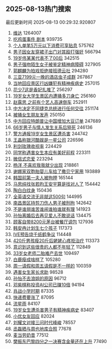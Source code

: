 ## 2025-08-13热门搜索 
最后更新时间 2025-08-13 00:29:32.920807 
1. [维达](https://s.weibo.com/weibo?q=%E7%BB%B4%E8%BE%BE&t=31&band_rank=1&Refer=top) 1264007
1. [吃鸡蛋事件 剧本](https://s.weibo.com/weibo?q=%E5%90%83%E9%B8%A1%E8%9B%8B%E4%BA%8B%E4%BB%B6%20%E5%89%A7%E6%9C%AC&t=31&band_rank=2&Refer=top) 939735
1. [个人单笔5万元以下消费可享贴息](https://s.weibo.com/weibo?q=%23%E4%B8%AA%E4%BA%BA%E5%8D%95%E7%AC%945%E4%B8%87%E5%85%83%E4%BB%A5%E4%B8%8B%E6%B6%88%E8%B4%B9%E5%8F%AF%E4%BA%AB%E8%B4%B4%E6%81%AF%23&t=31&band_rank=3&Refer=top) 575762
1. [男子因女友穿裙子出门对其殴打强奸](https://s.weibo.com/weibo?q=%23%E7%94%B7%E5%AD%90%E5%9B%A0%E5%A5%B3%E5%8F%8B%E7%A9%BF%E8%A3%99%E5%AD%90%E5%87%BA%E9%97%A8%E5%AF%B9%E5%85%B6%E6%AE%B4%E6%89%93%E5%BC%BA%E5%A5%B8%23&t=31&band_rank=4&Refer=top) 566794
1. [19岁佟某某代表不了00后](https://s.weibo.com/weibo?q=%2319%E5%B2%81%E4%BD%9F%E6%9F%90%E6%9F%90%E4%BB%A3%E8%A1%A8%E4%B8%8D%E4%BA%8600%E5%90%8E%23&t=31&band_rank=5&Refer=top) 342515
1. [男子强吻陌生女子被鉴定精神病障碍](https://s.weibo.com/weibo?q=%23%E7%94%B7%E5%AD%90%E5%BC%BA%E5%90%BB%E9%99%8C%E7%94%9F%E5%A5%B3%E5%AD%90%E8%A2%AB%E9%89%B4%E5%AE%9A%E7%B2%BE%E7%A5%9E%E7%97%85%E9%9A%9C%E7%A2%8D%23&t=31&band_rank=6&Refer=top) 327905
1. [郭麒麟为拍戏拒绝接班德云社](https://s.weibo.com/weibo?q=%23%E9%83%AD%E9%BA%92%E9%BA%9F%E4%B8%BA%E6%8B%8D%E6%88%8F%E6%8B%92%E7%BB%9D%E6%8E%A5%E7%8F%AD%E5%BE%B7%E4%BA%91%E7%A4%BE%23&t=31&band_rank=7&Refer=top) 294280
1. [三亚7199元一晚的酒店虫子成群](https://s.weibo.com/weibo?q=%23%E4%B8%89%E4%BA%9A7199%E5%85%83%E4%B8%80%E6%99%9A%E7%9A%84%E9%85%92%E5%BA%97%E8%99%AB%E5%AD%90%E6%88%90%E7%BE%A4%23&t=31&band_rank=8&Refer=top) 267867
1. [当地回应景区行凶嫌犯有精神疾病史](https://s.weibo.com/weibo?q=%23%E5%BD%93%E5%9C%B0%E5%9B%9E%E5%BA%94%E6%99%AF%E5%8C%BA%E8%A1%8C%E5%87%B6%E5%AB%8C%E7%8A%AF%E6%9C%89%E7%B2%BE%E7%A5%9E%E7%96%BE%E7%97%85%E5%8F%B2%23&t=31&band_rank=9&Refer=top) 257015
1. [花少7这是香妃扎堆了](https://s.weibo.com/weibo?q=%E8%8A%B1%E5%B0%917%E8%BF%99%E6%98%AF%E9%A6%99%E5%A6%83%E6%89%8E%E5%A0%86%E4%BA%86&t=31&band_rank=10&Refer=top) 256297
1. [19岁女大学生景区内遭捅多刀身亡](https://s.weibo.com/weibo?q=%2319%E5%B2%81%E5%A5%B3%E5%A4%A7%E5%AD%A6%E7%94%9F%E6%99%AF%E5%8C%BA%E5%86%85%E9%81%AD%E6%8D%85%E5%A4%9A%E5%88%80%E8%BA%AB%E4%BA%A1%23&t=31&band_rank=11&Refer=top) 256160
1. [赵露思 之前有个艺人高速倒车](https://s.weibo.com/weibo?q=%E8%B5%B5%E9%9C%B2%E6%80%9D%20%E4%B9%8B%E5%89%8D%E6%9C%89%E4%B8%AA%E8%89%BA%E4%BA%BA%E9%AB%98%E9%80%9F%E5%80%92%E8%BD%A6&t=31&band_rank=12&Refer=top) 252911
1. [中方决定不同捷克总统进行任何交往](https://s.weibo.com/weibo?q=%23%E4%B8%AD%E6%96%B9%E5%86%B3%E5%AE%9A%E4%B8%8D%E5%90%8C%E6%8D%B7%E5%85%8B%E6%80%BB%E7%BB%9F%E8%BF%9B%E8%A1%8C%E4%BB%BB%E4%BD%95%E4%BA%A4%E5%BE%80%23&t=31&band_rank=13&Refer=top) 251174
1. [被捅女生朋友发声](https://s.weibo.com/weibo?q=%E8%A2%AB%E6%8D%85%E5%A5%B3%E7%94%9F%E6%9C%8B%E5%8F%8B%E5%8F%91%E5%A3%B0&t=31&band_rank=14&Refer=top) 250150
1. [中方回应特朗普让中国增加大豆订单](https://s.weibo.com/weibo?q=%23%E4%B8%AD%E6%96%B9%E5%9B%9E%E5%BA%94%E7%89%B9%E6%9C%97%E6%99%AE%E8%AE%A9%E4%B8%AD%E5%9B%BD%E5%A2%9E%E5%8A%A0%E5%A4%A7%E8%B1%86%E8%AE%A2%E5%8D%95%23&t=31&band_rank=15&Refer=top) 247689
1. [66岁男子与情人发生关系后猝死](https://s.weibo.com/weibo?q=%2366%E5%B2%81%E7%94%B7%E5%AD%90%E4%B8%8E%E6%83%85%E4%BA%BA%E5%8F%91%E7%94%9F%E5%85%B3%E7%B3%BB%E5%90%8E%E7%8C%9D%E6%AD%BB%23&t=31&band_rank=16&Refer=top) 246136
1. [警方通报19岁女生景区遭杀害](https://s.weibo.com/weibo?q=%23%E8%AD%A6%E6%96%B9%E9%80%9A%E6%8A%A519%E5%B2%81%E5%A5%B3%E7%94%9F%E6%99%AF%E5%8C%BA%E9%81%AD%E6%9D%80%E5%AE%B3%23&t=31&band_rank=17&Refer=top) 244742
1. [王晶称银河酷娱是一星公司](https://s.weibo.com/weibo?q=%23%E7%8E%8B%E6%99%B6%E7%A7%B0%E9%93%B6%E6%B2%B3%E9%85%B7%E5%A8%B1%E6%98%AF%E4%B8%80%E6%98%9F%E5%85%AC%E5%8F%B8%23&t=31&band_rank=18&Refer=top) 226596
1. [利剑玫瑰收视率](https://s.weibo.com/weibo?q=%23%E5%88%A9%E5%89%91%E7%8E%AB%E7%91%B0%E6%94%B6%E8%A7%86%E7%8E%87%23&t=31&band_rank=19&Refer=top) 224429
1. [同学称遇害女生本应有美好前程](https://s.weibo.com/weibo?q=%23%E5%90%8C%E5%AD%A6%E7%A7%B0%E9%81%87%E5%AE%B3%E5%A5%B3%E7%94%9F%E6%9C%AC%E5%BA%94%E6%9C%89%E7%BE%8E%E5%A5%BD%E5%89%8D%E7%A8%8B%23&t=31&band_rank=20&Refer=top) 223311
1. [微信式恋爱](https://s.weibo.com/weibo?q=%E5%BE%AE%E4%BF%A1%E5%BC%8F%E6%81%8B%E7%88%B1&t=31&band_rank=21&Refer=top) 223294
1. [杨洋 不喜欢我我就少出现](https://s.weibo.com/weibo?q=%E6%9D%A8%E6%B4%8B%20%E4%B8%8D%E5%96%9C%E6%AC%A2%E6%88%91%E6%88%91%E5%B0%B1%E5%B0%91%E5%87%BA%E7%8E%B0&t=31&band_rank=22&Refer=top) 218861
1. [谢娜家双胞胎婴儿车给了撒贝宁家用](https://s.weibo.com/weibo?q=%E8%B0%A2%E5%A8%9C%E5%AE%B6%E5%8F%8C%E8%83%9E%E8%83%8E%E5%A9%B4%E5%84%BF%E8%BD%A6%E7%BB%99%E4%BA%86%E6%92%92%E8%B4%9D%E5%AE%81%E5%AE%B6%E7%94%A8&t=31&band_rank=23&Refer=top) 193889
1. [韩国前第一夫人被拘押](https://s.weibo.com/weibo?q=%23%E9%9F%A9%E5%9B%BD%E5%89%8D%E7%AC%AC%E4%B8%80%E5%A4%AB%E4%BA%BA%E8%A2%AB%E6%8B%98%E6%8A%BC%23&t=31&band_rank=24&Refer=top) 165144
1. [马思纯找张若昀王安宇算是找对人了](https://s.weibo.com/weibo?q=%E9%A9%AC%E6%80%9D%E7%BA%AF%E6%89%BE%E5%BC%A0%E8%8B%A5%E6%98%80%E7%8E%8B%E5%AE%89%E5%AE%87%E7%AE%97%E6%98%AF%E6%89%BE%E5%AF%B9%E4%BA%BA%E4%BA%86&t=31&band_rank=25&Refer=top) 154442
1. [陶白白纹身](https://s.weibo.com/weibo?q=%23%E9%99%B6%E7%99%BD%E7%99%BD%E7%BA%B9%E8%BA%AB%23&t=31&band_rank=26&Refer=top) 150436
1. [全英语交流无非就这500句](https://s.weibo.com/weibo?q=%E5%85%A8%E8%8B%B1%E8%AF%AD%E4%BA%A4%E6%B5%81%E6%97%A0%E9%9D%9E%E5%B0%B1%E8%BF%99500%E5%8F%A5&t=31&band_rank=27&Refer=top) 144995
1. [南昌景区持剪刀伤人男子被刑拘](https://s.weibo.com/weibo?q=%23%E5%8D%97%E6%98%8C%E6%99%AF%E5%8C%BA%E6%8C%81%E5%89%AA%E5%88%80%E4%BC%A4%E4%BA%BA%E7%94%B7%E5%AD%90%E8%A2%AB%E5%88%91%E6%8B%98%23&t=31&band_rank=28&Refer=top) 142642
1. [不是谁弱谁苦谁闹谁拍谁就有理](https://s.weibo.com/weibo?q=%23%E4%B8%8D%E6%98%AF%E8%B0%81%E5%BC%B1%E8%B0%81%E8%8B%A6%E8%B0%81%E9%97%B9%E8%B0%81%E6%8B%8D%E8%B0%81%E5%B0%B1%E6%9C%89%E7%90%86%23&t=31&band_rank=29&Refer=top) 141923
1. [孙怡离婚后去再见爱人不敢说话](https://s.weibo.com/weibo?q=%23%E5%AD%99%E6%80%A1%E7%A6%BB%E5%A9%9A%E5%90%8E%E5%8E%BB%E5%86%8D%E8%A7%81%E7%88%B1%E4%BA%BA%E4%B8%8D%E6%95%A2%E8%AF%B4%E8%AF%9D%23&t=31&band_rank=30&Refer=top) 134475
1. [顾客自带8200元茅台被餐厅调包](https://s.weibo.com/weibo?q=%23%E9%A1%BE%E5%AE%A2%E8%87%AA%E5%B8%A68200%E5%85%83%E8%8C%85%E5%8F%B0%E8%A2%AB%E9%A4%90%E5%8E%85%E8%B0%83%E5%8C%85%23&t=31&band_rank=31&Refer=top) 127936
1. [韩安冉计划生七个孩子](https://s.weibo.com/weibo?q=%23%E9%9F%A9%E5%AE%89%E5%86%89%E8%AE%A1%E5%88%92%E7%94%9F%E4%B8%83%E4%B8%AA%E5%AD%A9%E5%AD%90%23&t=31&band_rank=32&Refer=top) 117373
1. [IVE预告烧千纸鹤争议](https://s.weibo.com/weibo?q=%23IVE%E9%A2%84%E5%91%8A%E7%83%A7%E5%8D%83%E7%BA%B8%E9%B9%A4%E4%BA%89%E8%AE%AE%23&t=31&band_rank=33&Refer=top) 114448
1. [420斤男孩瘦20斤后姥姥心疼拒治疗](https://s.weibo.com/weibo?q=%23420%E6%96%A4%E7%94%B7%E5%AD%A9%E7%98%A620%E6%96%A4%E5%90%8E%E5%A7%A5%E5%A7%A5%E5%BF%83%E7%96%BC%E6%8B%92%E6%B2%BB%E7%96%97%23&t=31&band_rank=34&Refer=top) 113373
1. [意识到这些很贵的人都不年轻了](https://s.weibo.com/weibo?q=%23%E6%84%8F%E8%AF%86%E5%88%B0%E8%BF%99%E4%BA%9B%E5%BE%88%E8%B4%B5%E7%9A%84%E4%BA%BA%E9%83%BD%E4%B8%8D%E5%B9%B4%E8%BD%BB%E4%BA%86%23&t=31&band_rank=35&Refer=top) 112849
1. [33岁女老师二胎难产去世](https://s.weibo.com/weibo?q=%2333%E5%B2%81%E5%A5%B3%E8%80%81%E5%B8%88%E4%BA%8C%E8%83%8E%E9%9A%BE%E4%BA%A7%E5%8E%BB%E4%B8%96%23&t=31&band_rank=36&Refer=top) 109497
1. [白鹿瘦成啥样了](https://s.weibo.com/weibo?q=%E7%99%BD%E9%B9%BF%E7%98%A6%E6%88%90%E5%95%A5%E6%A0%B7%E4%BA%86&t=31&band_rank=37&Refer=top) 105280
1. [周一请假和周五请假是不一样的](https://s.weibo.com/weibo?q=%E5%91%A8%E4%B8%80%E8%AF%B7%E5%81%87%E5%92%8C%E5%91%A8%E4%BA%94%E8%AF%B7%E5%81%87%E6%98%AF%E4%B8%8D%E4%B8%80%E6%A0%B7%E7%9A%84&t=31&band_rank=38&Refer=top) 100359
1. [遇害女生家长求助](https://s.weibo.com/weibo?q=%E9%81%87%E5%AE%B3%E5%A5%B3%E7%94%9F%E5%AE%B6%E9%95%BF%E6%B1%82%E5%8A%A9&t=31&band_rank=39&Refer=top) 98528
1. [孙怡不去浪姐的原因](https://s.weibo.com/weibo?q=%23%E5%AD%99%E6%80%A1%E4%B8%8D%E5%8E%BB%E6%B5%AA%E5%A7%90%E7%9A%84%E5%8E%9F%E5%9B%A0%23&t=31&band_rank=40&Refer=top) 96712
1. [邓紫棋称投资AI公司已赚10倍](https://s.weibo.com/weibo?q=%23%E9%82%93%E7%B4%AB%E6%A3%8B%E7%A7%B0%E6%8A%95%E8%B5%84AI%E5%85%AC%E5%8F%B8%E5%B7%B2%E8%B5%9A10%E5%80%8D%23&t=31&band_rank=41&Refer=top) 94194
1. [肖战小学时期](https://s.weibo.com/weibo?q=%23%E8%82%96%E6%88%98%E5%B0%8F%E5%AD%A6%E6%97%B6%E6%9C%9F%23&t=31&band_rank=42&Refer=top) 87335
1. [快递费要涨了](https://s.weibo.com/weibo?q=%23%E5%BF%AB%E9%80%92%E8%B4%B9%E8%A6%81%E6%B6%A8%E4%BA%86%23&t=31&band_rank=43&Refer=top) 87095
1. [流星雨](https://s.weibo.com/weibo?q=%E6%B5%81%E6%98%9F%E9%9B%A8&t=31&band_rank=44&Refer=top) 84107
1. [19岁女生遭杀害男子有精神疾病史](https://s.weibo.com/weibo?q=%2319%E5%B2%81%E5%A5%B3%E7%94%9F%E9%81%AD%E6%9D%80%E5%AE%B3%E7%94%B7%E5%AD%90%E6%9C%89%E7%B2%BE%E7%A5%9E%E7%96%BE%E7%97%85%E5%8F%B2%23&t=31&band_rank=45&Refer=top) 83407
1. [小优女友回应](https://s.weibo.com/weibo?q=%E5%B0%8F%E4%BC%98%E5%A5%B3%E5%8F%8B%E5%9B%9E%E5%BA%94&t=31&band_rank=46&Refer=top) 82024
1. [刘耀文对接三问时代峰峻](https://s.weibo.com/weibo?q=%23%E5%88%98%E8%80%80%E6%96%87%E5%AF%B9%E6%8E%A5%E4%B8%89%E9%97%AE%E6%97%B6%E4%BB%A3%E5%B3%B0%E5%B3%BB%23&t=31&band_rank=47&Refer=top) 78557
1. [丞磊晒与周也地库合照](https://s.weibo.com/weibo?q=%23%E4%B8%9E%E7%A3%8A%E6%99%92%E4%B8%8E%E5%91%A8%E4%B9%9F%E5%9C%B0%E5%BA%93%E5%90%88%E7%85%A7%23&t=31&band_rank=48&Refer=top) 77678
1. [麦当劳奶昔](https://s.weibo.com/weibo?q=%E9%BA%A6%E5%BD%93%E5%8A%B3%E5%A5%B6%E6%98%94&t=31&band_rank=49&Refer=top) 77512
1. [樊振东巴黎四分之一决赛含金量还在上升](https://s.weibo.com/weibo?q=%23%E6%A8%8A%E6%8C%AF%E4%B8%9C%E5%B7%B4%E9%BB%8E%E5%9B%9B%E5%88%86%E4%B9%8B%E4%B8%80%E5%86%B3%E8%B5%9B%E5%90%AB%E9%87%91%E9%87%8F%E8%BF%98%E5%9C%A8%E4%B8%8A%E5%8D%87%23&t=31&band_rank=50&Refer=top) 77490
